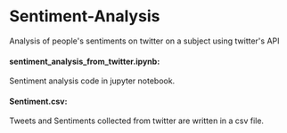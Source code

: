 # Sentiment-Analysis
Analysis of people's sentiments on twitter on a subject using twitter's API


#### sentiment_analysis_from_twitter.ipynb:
Sentiment analysis code in jupyter notebook.

#### Sentiment.csv:
Tweets and Sentiments collected from twitter are written in a csv file.
